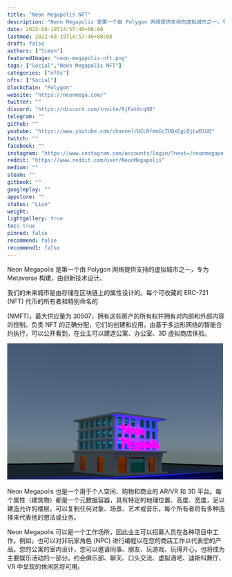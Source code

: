 ```yaml
---
title: "Neon Megapolis NFT"
description: "Neon Megapolis 是第一个由 Polygon 网络提供支持的虚拟城市之一，专为 Metaverse 构建，由创新技术设计"
date: 2022-08-19T14:57:40+08:00
lastmod: 2022-08-19T14:57:40+08:00
draft: false
authors: ["Simon"]
featuredImage: "neon-megapolis-nft.png"
tags: ["Social","Neon Megapolis NFT"]
categories: ["nfts"]
nfts: ["Social"]
blockchain: "Polygon"
website: "https://neonmega.com/"
twitter: ""
discord: "https://discord.com/invite/8jFat6cq9D"
telegram: ""
github: ""
youtube: "https://www.youtube.com/channel/UCLRfmoGcTUQxEgLQjLwB1GQ"
twitch: ""
facebook: ""
instagram: "https://www.instagram.com/accounts/login/?next=/neonmegapolis/"
reddit: "https://www.reddit.com/user/NeonMegapolis"
medium: ""
steam: ""
gitbook: ""
googleplay: ""
appstore: ""
status: "Live"
weight: 
lightgallery: true
toc: true
pinned: false
recommend: false
recommend1: false
---
```

Neon Megapolis 是第一个由 Polygon 网络提供支持的虚拟城市之一，专为 Metaverse 构建，由创新技术设计。

我们的未来城市是由存储在区块链上的属性设计的。每个可收藏的 ERC-721 (NFT) 代币的所有者和特别命名的

(NMFT)，最大供应量为 30507，拥有这些房产的所有权并拥有对内部和外部内容的控制。负责 NFT 的正确分配，它们的创建和应用，由基于多边形网络的智能合约执行，可以公开看到，在业主可以建造公寓、办公室、3D 虚拟商店体验。

![配图](neonmegapolisnft-dapp-social-.png)

Neon Megapolis 也是一个用于个人空间、购物和商业的 AR/VR 和 3D 平台。每个属性（建筑物）都是一个元数据容器，具有特定的地理位置、高度、宽度，足以建造允许的楼层。可以复制任何对象、场景、艺术或音乐，每个所有者将有多种选择来代表他的想法或业务。 

Neon Megapolis 可以是一个工作场所，因此业主可以招募人员在各种项目中工作。例如，也可以对非玩家角色 (NPC) 进行编程以在您的商店工作以代表您的产品。您的公寓的室内设计，您可以邀请同事、朋友、玩游戏、玩得开心，也将成为主要娱乐活动的一部分。约会俱乐部、聊天、口头交流、虚拟酒吧、迪斯科舞厅、VR 中呈现的休闲区将可用。
